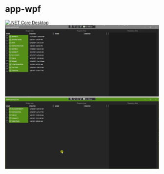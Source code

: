 # app-wpf
[![.NET Core Desktop](https://github.com/EElenov/app-wpf/actions/workflows/dotnet-desktop.yml/badge.svg)](https://github.com/EElenov/app-wpf/actions/workflows/dotnet-desktop.yml)
<img src="https://raw.githubusercontent.com/EElenov/app-wpf/master/app-wpf/test1.gif">
<img src="https://raw.githubusercontent.com/EElenov/app-wpf/master/app-wpf/test2.gif">
